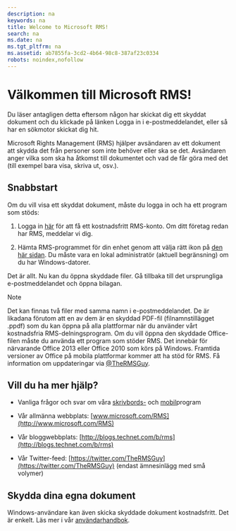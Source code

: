 ```yaml
---
description: na
keywords: na
title: Welcome to Microsoft RMS!
search: na
ms.date: na
ms.tgt_pltfrm: na
ms.assetid: ab7855fa-3cd2-4b64-98c8-387af23c0334
robots: noindex,nofollow
---
```

# V&#228;lkommen till Microsoft RMS!
Du läser antagligen detta eftersom någon har skickat dig ett skyddat dokument och du klickade på länken Logga in i e-postmeddelandet, eller så har en sökmotor skickat dig hit.

Microsoft Rights Management (RMS) hjälper avsändaren av ett dokument att skydda det från personer som inte behöver eller ska se det. Avsändaren anger vilka som ska ha åtkomst till dokumentet och vad de får göra med det (till exempel bara visa, skriva ut, osv.).

## Snabbstart
Om du vill visa ett skyddat dokument, måste du logga in och ha ett program som stöds:

1.  Logga in [här](https://portal.aadrm.com/) för att få ett kostnadsfritt RMS-konto. Om ditt företag redan har RMS, meddelar vi dig.

2.  Hämta RMS-programmet för din enhet genom att välja rätt ikon på [den här sidan](http://portal.aadrm.com/home/download). Du måste vara en lokal administratör (aktuell begränsning) om du har Windows-datorer.

Det är allt. Nu kan du öppna skyddade filer. Gå tillbaka till det ursprungliga e-postmeddelandet och öppna bilagan.

> [!NOTE]
> Det kan finnas två filer med samma namn i e-postmeddelandet. De är likadana förutom att en av dem är en skyddad PDF-fil (filnamnstillägget .ppdf) som du kan öppna på alla plattformar när du använder vårt kostnadsfria RMS-delningsprogram. Om du vill öppna den skyddade Office-filen måste du använda ett program som stöder RMS. Det innebär för närvarande Office 2013 eller Office 2010 som körs på Windows. Framtida versioner av Office på mobila plattformar kommer att ha stöd för RMS. Få information om uppdateringar via [@TheRMSGuy](https://twitter.com/TheRMSGuy).

## Vill du ha mer hjälp?

-   Vanliga frågor och svar om våra [skrivbords-](http://technet.microsoft.com/en-us/dn467883) och [mobil](http://technet.microsoft.com/en-us/dn451248)program

-   Vår allmänna webbplats: [www.microsoft.com/RMS](http://www.microsoft.com/RMS)

-   Vår bloggwebbplats: [http://blogs.technet.com/b/rms](http://blogs.technet.com/b/rms)

-   Vår Twitter-feed: [https://twitter.com/TheRMSGuy](https://twitter.com/TheRMSGuy) (endast ämnesinlägg med små volymer)

## Skydda dina egna dokument
Windows-användare kan även skicka skyddade dokument kostnadsfritt. Det är enkelt. Läs mer i vår [användarhandbok](http://technet.microsoft.com/library/dn574735%28v=ws.10%29.aspx).

